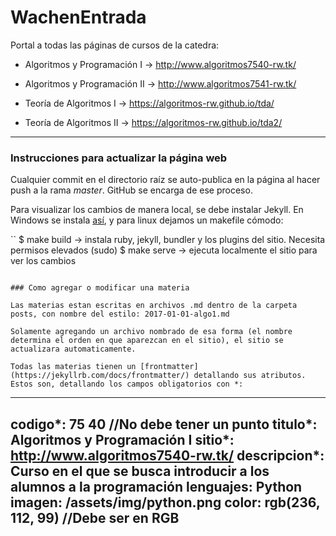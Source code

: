 # WachenEntrada

Portal a todas las páginas de cursos de la catedra:

* Algoritmos y Programación I -> http://www.algoritmos7540-rw.tk/

* Algoritmos y Programación II -> http://www.algoritmos7541-rw.tk/

* Teoría de Algoritmos I -> https://algoritmos-rw.github.io/tda/

* Teoría de Algoritmos II -> https://algoritmos-rw.github.io/tda2/

---

### Instrucciones para actualizar la página web

Cualquier commit en el directorio raíz se auto-publica en la página al hacer push a la rama _master_. GitHub se encarga de ese proceso.

Para visualizar los cambios de manera local, se debe instalar Jekyll. En Windows se instala [así](https://jwillmer.de/blog/tutorial/how-to-install-jekyll-and-pages-gem-on-windows-10-x46), y para linux dejamos un makefile cómodo:

``
$ make build -> instala ruby, jekyll, bundler y los plugins del sitio. Necesita permisos elevados (sudo)
$ make serve -> ejecuta localmente el sitio para ver los cambios
```

### Como agregar o modificar una materia

Las materias estan escritas en archivos .md dentro de la carpeta posts, con nombre del estilo: 2017-01-01-algo1.md

Solamente agregando un archivo nombrado de esa forma (el nombre determina el orden en que aparezcan en el sitio), el sitio se actualizara automaticamente.

Todas las materias tienen un [frontmatter](https://jekyllrb.com/docs/frontmatter/) detallando sus atributos. Estos son, detallando los campos obligatorios con *:

```
---
codigo*: 75 40     //No debe tener un punto
titulo*: Algoritmos y Programación I
sitio*: http://www.algoritmos7540-rw.tk/
descripcion*: Curso en el que se busca introducir a los alumnos a la programación
lenguajes: Python
imagen: /assets/img/python.png
color: rgb(236, 112, 99)     //Debe ser en RGB
---
```
